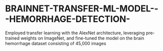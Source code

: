 # BRAINNET-TRANSFER-ML-MODEL---HEMORRHAGE-DETECTION-
Employed transfer learning with the AlexNet architecture, leveraging pre-trained weights on ImageNet, and fine-tuned the model on the brain hemorrhage dataset consisting of 45,000 images

